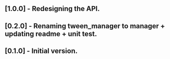 ## [1.0.0] - Redesigning the API.

## [0.2.0] - Renaming tween_manager to manager + updating readme + unit test.

## [0.1.0] - Initial version.
